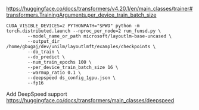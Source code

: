
https://huggingface.co/docs/transformers/v4.20.1/en/main_classes/trainer#transformers.TrainingArguments.per_device_train_batch_size

```
CUDA_VISIBLE_DEVICES=2 PYTHONPATH="$PWD" python -m torch.distributed.launch --nproc_per_node=2 run_funsd.py \
        --model_name_or_path microsoft/layoutlm-base-uncased \
        --output_dir /home/gbugaj/dev/unilm/layoutlmft/examples/checkpoints \
        --do_train \
        --do_predict \
        --num_train_epochs 100 \
        --per_device_train_batch_size 16 \
        --warmup_ratio 0.1 \
        --deepspeed ds_config_1gpu.json \
        --fp16 
```


Add DeepSpeed support 
https://huggingface.co/docs/transformers/main_classes/deepspeed